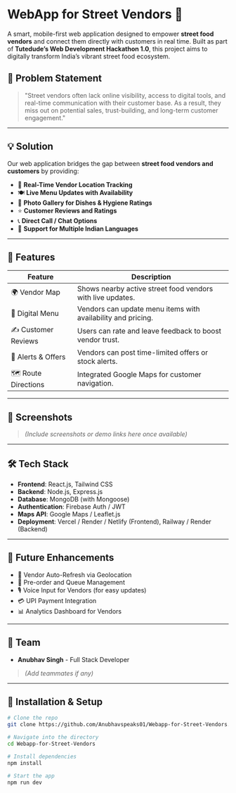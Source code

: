 # WebApp for Street Vendors 🍜

A smart, mobile-first web application designed to empower **street food vendors** and connect them directly with customers in real time. Built as part of **Tutedude’s Web Development Hackathon 1.0**, this project aims to digitally transform India’s vibrant street food ecosystem.

## 🚀 Problem Statement

> "Street vendors often lack online visibility, access to digital tools, and real-time communication with their customer base. As a result, they miss out on potential sales, trust-building, and long-term customer engagement."

---

## 💡 Solution

Our web application bridges the gap between **street food vendors and customers** by providing:

- 🧭 **Real-Time Vendor Location Tracking**
- 🍽️ **Live Menu Updates with Availability**
- 📸 **Photo Gallery for Dishes & Hygiene Ratings**
- ⭐ **Customer Reviews and Ratings**
- 📞 **Direct Call / Chat Options**
- 💬 **Support for Multiple Indian Languages**

---

## 🔧 Features

| Feature | Description |
|--------|-------------|
| 🌍 Vendor Map | Shows nearby active street food vendors with live updates. |
| 🧾 Digital Menu | Vendors can update menu items with availability and pricing. |
| ✍️ Customer Reviews | Users can rate and leave feedback to boost vendor trust. |
| 🔔 Alerts & Offers | Vendors can post time-limited offers or stock alerts. |
| 🗺️ Route Directions | Integrated Google Maps for customer navigation. |

---

## 📱 Screenshots

> *(Include screenshots or demo links here once available)*

---

## 🛠️ Tech Stack

- **Frontend**: React.js, Tailwind CSS
- **Backend**: Node.js, Express.js
- **Database**: MongoDB (with Mongoose)
- **Authentication**: Firebase Auth / JWT
- **Maps API**: Google Maps / Leaflet.js
- **Deployment**: Vercel / Render / Netlify (Frontend), Railway / Render (Backend)

---

## 🧠 Future Enhancements

- 🔄 Vendor Auto-Refresh via Geolocation
- 🛒 Pre-order and Queue Management
- 🎙️ Voice Input for Vendors (for easy updates)
- 💳 UPI Payment Integration
- 📊 Analytics Dashboard for Vendors

---

## 🤝 Team

- **Anubhav Singh** - Full Stack Developer  
> *(Add teammates if any)*

---

## 📂 Installation & Setup

```bash
# Clone the repo
git clone https://github.com/Anubhavspeaks01/Webapp-for-Street-Vendors.git

# Navigate into the directory
cd Webapp-for-Street-Vendors

# Install dependencies
npm install

# Start the app
npm run dev
